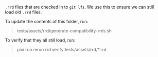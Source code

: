 `.rrd` files that are checked in to `git lfs`.
We use this to ensure we can still load old `.rrd` files.

To update the contents of this folder, run:

> tests/assets/rrd/generate-compatibility-rrds.sh

To verify that they all still load, run:

> pixi run rerun rrd verify tests/assets/rrd/*.rrd
